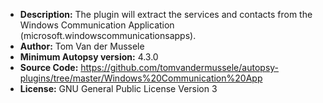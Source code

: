 - __Description:__ The plugin will extract the services and contacts from the Windows Communication Application (microsoft.windowscommunicationsapps).
- __Author:__ Tom Van der Mussele
- __Minimum Autopsy version:__ 4.3.0
- __Source Code:__ https://github.com/tomvandermussele/autopsy-plugins/tree/master/Windows%20Communication%20App
- __License:__ GNU General Public License Version 3
